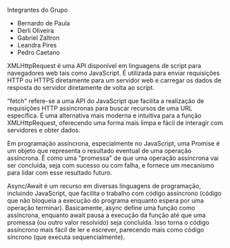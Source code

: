 Integrantes do Grupo 

- Bernardo de Paula
- Derli Oliveira
- Gabriel Zaltron 
- Leandra Pires
- Pedro Caetano 

XMLHttpRequest é uma API disponível em linguagens de script para navegadores web tais como JavaScript. 
É utilizada para enviar requisições HTTP ou HTTPS diretamente para um servidor web e carregar os dados de resposta do servidor diretamente de volta ao script.

“fetch” refere-se a uma API do JavaScript que facilita a realização de requisições HTTP assíncronas para buscar recursos de uma URL específica. 
É uma alternativa mais moderna e intuitiva para a função XMLHttpRequest, oferecendo uma forma mais limpa e fácil de interagir com servidores e obter dados. 

Em programação assíncrona, especialmente no JavaScript, uma Promise é um objeto que representa o resultado eventual de uma operação assíncrona. 
É como uma "promessa" de que uma operação assíncrona vai ser concluída, seja com sucesso ou com falha, e fornece um mecanismo para lidar com esse resultado futuro. 

Async/Await é um recurso em diversas linguagens de programação, incluindo JavaScript, que facilita o trabalho com código assíncrono (código que não bloqueia a execução do programa enquanto espera por uma operação terminar). Basicamente, async define uma função como assíncrona, enquanto await pausa a execução da função até que uma promessa (ou outro valor resolvido) seja concluída. Isso torna o código assíncrono mais fácil de ler e escrever, parecendo mais como código síncrono (que executa sequencialmente). 
